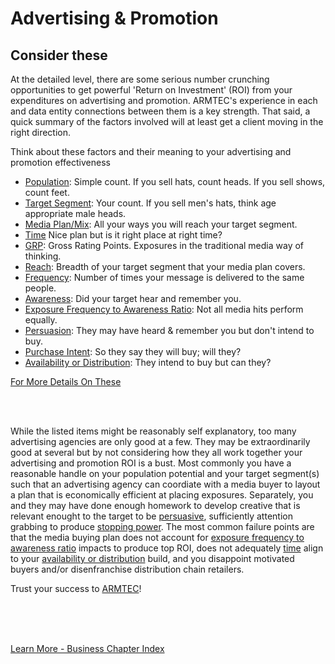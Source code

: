 
# Advertising & Promotion

## Consider these

At the detailed level, there are some serious number crunching opportunities to get powerful 'Return on Investment' (ROI) from your expenditures on advertising and promotion.  ARMTEC's experience in each and data entity connections between them is a key strength.  That said, a quick summary of the factors involved will at least get a client moving in the right direction.

Think about these factors and their meaning to your advertising and promotion effectiveness

- [Population](../business/admath.md#multiple-media-modifiers): Simple count.  If you sell hats, count heads.  If you sell shows, count feet. 
- [Target Segment](../business/admath.md#multiple-media-modifiers): Your count.  If you sell men's hats, think age appropriate male heads.
- [Media Plan/Mix](../business/admath.md#vehicle--targeting): All your ways you will reach your target segment.
- [Time](../business/admath.md#need-state--influence-model) Nice plan but is it right place at right time?
- [GRP](../business/admath.md#gross-rating-points): Gross Rating Points. Exposures in the traditional media way of thinking.
- [Reach](../business/admath.md#media-interaction-overlap): Breadth of your target segment that your media plan covers.
- [Frequency](../business/admath.md#efficiency-impact): Number of times your message is delivered to the same people.
- [Awareness](../business/admath.md#awareness-generation): Did your target hear and remember you.
- [Exposure Frequency to Awareness Ratio](../business/admath.md#exposure-to-awareness-ratio): Not all media hits perform equally.
- [Persuasion](../business/admath.md#persuasion-scores): They may have heard & remember you but don't intend to buy.
- [Purchase Intent](../business/purchaseintent.md): So they say they will buy; will they?
- [Availability or Distribution](../business/availability.md):  They intend to buy but can they?

[For More Details On These](../business/admath.md)

<br>
<br>

While the listed items might be reasonably self explanatory, too many advertising agencies are only good at a few.  They may be extraordinarily good at several but by not considering how they all work together your advertising and promotion ROI is a bust.  Most commonly you have a reasonable handle on your population potential and your target segment(s) such that an advertising agency can coordiate with a media buyer to layout a plan that is economically efficient at placing exposures.  Separately, you and they may have done enough homework to develop creative that is relevant enought to the target to be [persuasive](../business/admath.md#persuasion-scores), sufficiently attention grabbing to produce [stopping power](../business/stoppingpower.md).  The most common failure points are that the media buying plan does not account for [exposure frequency to awareness ratio](../business/admath.md#exposure-to-awareness-ratio) impacts to produce top ROI, does not adequately [time](../business/admath.md#need-state--influence-model) align to your [availability or distribution](../business/availability.md) build, and you disappoint motivated buyers and/or disenfranchise distribution chain retailers.

Trust your success to [ARMTEC](../index.md)!

<br>
<br>
<br>

[Learn More - Business Chapter Index](../chapters.md#business)


